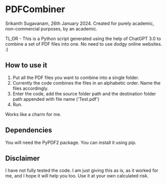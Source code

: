 # PDFCombiner
Srikanth Sugavanam, 26th January 2024.
Created for purely academic, non-commercial purposes, by an academic. 

TL;DR - This is a Python script generated using the help of ChatGPT 3.0 to combine a set of PDF files into one. No need to use dodgy online websites. :)

## How to use it

1. Put all the PDF files you want to combine into a single folder.
2. Currently the code combines the files in an alphabetic order. Name the files accordingly.
3. Enter the code, add the source folder path and the destination folder path appended with file name ('Test.pdf')
4. Run.

Works like a charm for me. 

## Dependencies
You will need the PyPDF2 package. You can install it using pip. 

## Disclaimer 
I have not fully tested the code. I am just giving this as is, as it worked for me, and I hope it will help you too. Use it at your own calculated risk. 
